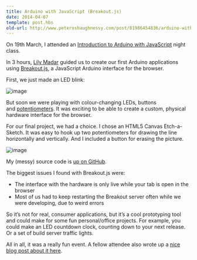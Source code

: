 ```yaml
---
title: Arduino with JavaScript (Breakout.js)
date: 2014-04-07
template: post.hbs
old-url: http://www.peteroshaughnessy.com/post/81986454836/arduino-with-javascript-breakoutjs
---
```


On 19th March, I attended an [Introduction to Arduino with
JavaScript](http://www.eventhandler.co.uk/events/ldnjsnightclass-introtoarduino) night
class.

In 3 hours, [Lily Madar](https://twitter.com/Lily_2point0) guided us to
create our first Arduino applications
using [Breakout.js](http://breakoutjs.com/), a JavaScript Arduino
interface for the browser.

First, we just made an LED blink:

![image](http://33.media.tumblr.com/062a1c6174fb0bd80e97d616de7fa5a0/tumblr_inline_n3nv28U7fn1r5besl.png)

But soon we were playing with colour-changing LEDs, buttons
and [potentiometers](http://www.arduino.cc/en/Tutorial/Potentiometer). It
was exciting to be able to create a custom, physical hardware interface
for the browser.

For our final project, we had a choice. I chose an HTML5 Canvas
Etch-a-Sketch. It was easy to hook up two potentiometers for drawing the
line horizontally and vertically. And I included a button for erasing
the picture.

![image](http://31.media.tumblr.com/4802b95c3c6caa438153dbd8fc5d092d/tumblr_inline_n3nv33qVGP1r5besl.png)

My (messy) source code is [up on
GitHub](https://github.com/poshaughnessy/intro-to-arduino-with-javascript).

The biggest issues I found with Breakout.js were:

-   The interface with the hardware is only live while your tab is open
    in the browser
-   Most of us had to keep restarting the Breakout server often while we
    were developing, due to weird errors

So it’s not for real, consumer applications, but it’s a cool prototyping
tool and could make for some fun personal/office projects. For example,
you could make an LED countdown clock, counting down to your next
release. Or a set of build server traffic lights.

All in all, it was a really fun event. A fellow attendee also
wrote up a [nice blog post about it
here](http://blog.caplin.com/2014/03/28/using-javascript-to-program-an-arduino/).

